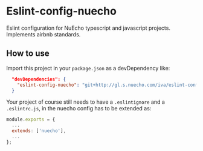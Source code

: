 # Eslint-config-nuecho

Eslint configuration for NuEcho typescript and javascript projects. Implements airbnb standards.

## How to use

Import this project in your `package.json` as a devDependency like:
```json
  "devDependencies": {
    "eslint-config-nuecho": "git+http://gl.s.nuecho.com/iva/eslint-config-nuecho.git#[TAGNAME]",
  }
```

Your project of course still needs to have a `.eslintignore` and a `.eslintrc.js`, in the nuecho config has to be extended as:

```javascript
module.exports = {
  ...
  extends: ['nuecho'],
  ...
};
````
